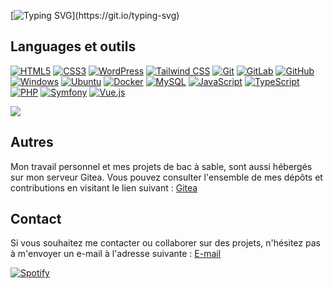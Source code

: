 [![Typing SVG](https://readme-typing-svg.herokuapp.com?color=0000FF&lines=Bienvenue++sur+mon+profil+GitHub!👋;)](https://git.io/typing-svg)

## Languages et outils

[![HTML5](https://skillicons.dev/icons?i=html)](https://www.w3.org/html/)
[![CSS3](https://skillicons.dev/icons?i=css)](https://developer.mozilla.org/fr/docs/Web/CSS)
[![WordPress](https://skillicons.dev/icons?i=wordpress)](https://wordpress.org/)
[![Tailwind CSS](https://skillicons.dev/icons?i=tailwind)](https://tailwindcss.com/)
[![Git](https://skillicons.dev/icons?i=git)](https://git-scm.com/)
[![GitLab](https://skillicons.dev/icons?i=gitlab)](https://about.gitlab.com/)
[![GitHub](https://skillicons.dev/icons?i=github)](https://www.github.com/)
[![Windows](https://skillicons.dev/icons?i=windows)](https://www.microsoft.com/windows/windows)
[![Ubuntu](https://skillicons.dev/icons?i=linux)](https://ubuntu.com/)
[![Docker](https://skillicons.dev/icons?i=docker)](https://www.docker.com/)
[![MySQL](https://skillicons.dev/icons?i=mysql)](https://www.mysql.com/)
[![JavaScript](https://skillicons.dev/icons?i=js)](https://developer.mozilla.org/fr/docs/Web/JavaScript)
[![TypeScript](https://skillicons.dev/icons?i=ts)](https://www.typescriptlang.org/)
[![PHP](https://skillicons.dev/icons?i=php)](https://www.php.net/)
[![Symfony](https://skillicons.dev/icons?i=symfony)](https://symfony.com/)
[![Vue.js](https://skillicons.dev/icons?i=vue)](https://vuejs.org/)


![](https://komarev.com/ghpvc/?username=Fabienmcll-Dev&color=lightgrey&labelColor=1572B6&logo=CSS3&style=for-the-badge&logoColor=white)
<br/>


## Autres
Mon travail personnel et mes projets de bac à sable, sont aussi hébergés sur mon serveur Gitea. Vous pouvez consulter l'ensemble de mes dépôts et contributions en visitant le lien suivant : [Gitea](https://gitea.fabienmcl.fr/Fabienmcll)


## Contact
Si vous souhaitez me contacter ou collaborer sur des projets, n'hésitez pas à m'envoyer un e-mail à l'adresse suivante : 
[E-mail](mailto:contact.fabienmichel@gmail.com)

<div>
    <a href="https://open.spotify.com/user/omnitenebris">
        <img src="https://novatorem.vercel.app/api/spotify" alt="Spotify" />
    </a>
</div>


